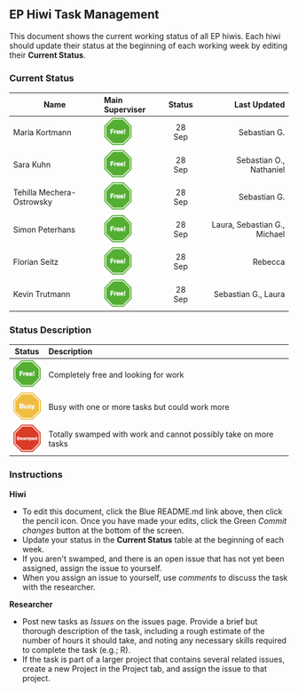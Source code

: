 ## EP Hiwi Task Management

This document shows the current working status of all EP hiwis. Each hiwi should update their status at the beginning of each working week by editing their **Current Status**.



### Current Status

| Name   |  Main Superviser |    Status      |  Last Updated |
|----------|:-----|:-------------:|------:|
|Maria Kortmann | <img width=50px src="free.png"> |    28 Sep| Sebastian G.  |
| Sara Kuhn | <img width=50px src="free.png"> | 28 Sep| Sebastian O., Nathaniel  |
| Tehilla Mechera-Ostrowsky | <img width=50px src="free.png"> |    28 Sep |Sebastian G. |
| Simon Peterhans  |  <img width=50px src="free.png">   |   28 Sep| Laura, Sebastian G., Michael |
| Florian Seitz |<img width=50px src="free.png"> |    28 Sep| Rebecca  |
| Kevin Trutmann  | <img width=50px src="free.png"> |    28 Sep| Sebastian G., Laura |

### Status Description

| Status|      Description      |  
|----------|:-------------|
| <img width=50px src="free.png">|  Completely free and looking for work |
| <img width=50px src="busy.png">|  Busy with one or more tasks but could work more | 
| <img width=50px src="swamped.png">|  Totally swamped with work and cannot possibly take on more tasks  | 


### Instructions

**Hiwi**

- To edit this document, click the Blue README.md link above, then click the pencil icon. Once you have made your edits, click the Green *Commit changes* button at the bottom of the screen.
- Update your status in the **Current Status** table at the beginning of each week.
- If you aren't swamped, and there is an open issue that has not yet been assigned, assign the issue to yourself.
- When you assign an issue to yourself, use *comments* to discuss the task with the researcher.

**Researcher**

- Post new tasks as *Issues* on the issues page. Provide a brief but thorough description of the task, including a rough estimate of the number of hours it should take, and noting any necessary skills required to complete the task (e.g.; R).
- If the task is part of a larger project that contains several related issues, create a new Project in the Project tab, and assign the issue to that project.
